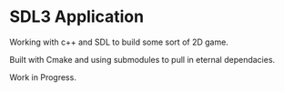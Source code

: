 # SDL3 Application

Working with c++ and SDL to build some sort of 2D game.

Built with Cmake and using submodules to pull in eternal dependacies.

Work in Progress.